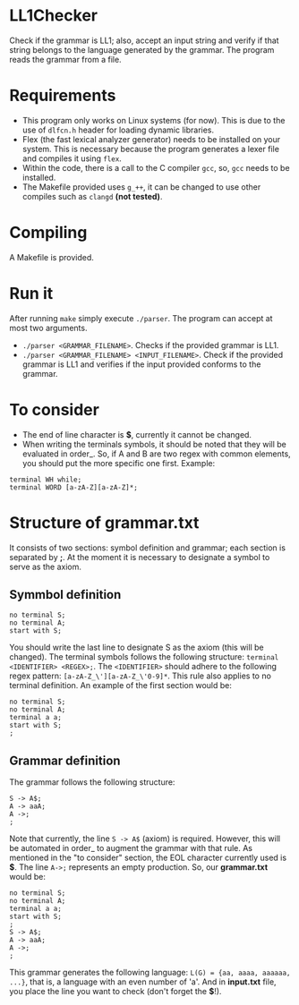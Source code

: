 # LL1Checker
Check if the grammar is LL1; also, accept an input string and verify if that string belongs to the language generated by the grammar.
The program reads the grammar from a file.

# Requirements
- This program only works on Linux systems (for now). This is due to the use of `dlfcn.h` header for loading dynamic libraries.
- Flex (the fast lexical analyzer generator) needs to be installed on your system. This is necessary because the program generates a lexer file and compiles it using `flex`.
- Within the code, there is a call to the C compiler `gcc`, so, `gcc` needs to be installed.
- The Makefile provided uses `g_++`, it can be changed to use other compiles such as `clangd` **(not tested)**.

# Compiling
A Makefile is provided.

# Run it
After running `make` simply execute `./parser`. The program can accept at most two arguments.
- `./parser <GRAMMAR_FILENAME>`. Checks if the provided grammar is LL1.
- `./parser <GRAMMAR_FILENAME> <INPUT_FILENAME>`. Check if the provided grammar is LL1 and verifies if the input provided conforms to the grammar.

# To consider
- The end of line character is **$**, currently it cannot be changed.
- When writing the terminals symbols, it should be noted that they will be evaluated in order_. So, if A and B are two regex with common elements, you should put the more specific one first. Example:
~~~
terminal WH while;
terminal WORD [a-zA-Z][a-zA-Z]*;
~~~
# Structure of grammar.txt
It consists of two sections: symbol definition and grammar; each section is separated by **;**.
At the moment it is necessary to designate a symbol to serve as the axiom.
## Symmbol definition
~~~
no terminal S;
no terminal A;
start with S;
~~~
You should write the last line to designate S as the axiom (this will be changed).
The terminal symbols follows the following structure: `terminal <IDENTIFIER> <REGEX>;`. The `<IDENTIFIER>` should adhere to the following regex pattern: `[a-zA-Z_\'][a-zA-Z_\'0-9]*`. This rule also applies to no terminal definition.
An example of the first section would be:
~~~
no terminal S;
no terminal A;
terminal a a;
start with S;
;
~~~
## Grammar definition
The grammar follows the following structure:
~~~
S -> A$;
A -> aaA;
A ->;
;
~~~
Note that currently, the line `S -> A$` (axiom) is required. However, this will be automated in order_ to augment the grammar with that rule. As mentioned in the "to consider" section, the EOL character currently used is **$**.
The line `A->;` represents an empty production.
So, our **grammar.txt** would be:
~~~
no terminal S;
no terminal A;
terminal a a;
start with S;
;
S -> A$;
A -> aaA;
A ->;
;
~~~
This grammar generates the following language: `L(G) = {aa, aaaa, aaaaaa, ...}`, that is, a language with an even number of 'a'.
And in **input.txt** file, you place the line you want to check (don't forget the **$**!).
